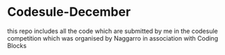 # Codesule-December
this repo includes all the code which are submitted  by me in the  codesule competition which was organised by Naggarro in association with Coding Blocks

